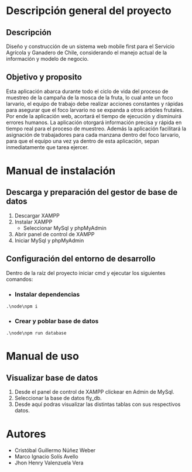 # Descripción general del proyecto

## Descripción

Diseño y construcción de un sistema web mobile first para el Servicio Agrícola y Ganadero de Chile, considerando el manejo actual de la información y modelo de negocio.

## Objetivo y proposito

Esta aplicación abarca durante todo el ciclo de vida del proceso de muestreo de la campaña de la mosca de la fruta, lo cual ante un foco larvario, el equipo de trabajo debe realizar acciones constantes y rápidas para asegurar que el foco larvario no se expanda a otros árboles frutales. Por ende la aplicación web, acortará el tiempo de ejecución y disminuirá errores humanos. La aplicación otorgará información precisa y rápida en tiempo real para el proceso de muestreo. Además la aplicación facilitará la asignación de trabajadores para cada manzana dentro del foco larvario, para que el equipo una vez ya dentro de esta aplicación, sepan inmediatamente que tarea ejercer. 

# Manual de instalación

## Descarga y preparación del gestor de base de datos

1. Descargar XAMPP
2. Instalar XAMPP
    + Seleccionar MySql y phpMyAdmin
3. Abrir panel de control de XAMPP
3. Iniciar MySql y phpMyAdmin

## Configuración del entorno de desarrollo

Dentro de la raíz del proyecto iniciar cmd y ejecutar los siguientes comandos:
+ ### Instalar dependencias
```
.\node\npm i
```
+ ### Crear y poblar base de datos
```
.\node\npm run database
```

# Manual de uso

## Visualizar base de datos

1. Desde el panel de control de XAMPP clickear en Admin de MySql.
2. Seleccionar la base de datos fly_db.
3. Desde aquí podras visualizar las distintas tablas con sus respectivos datos.

# Autores

+ Cristóbal Guillermo Núñez Weber
+ Marco Ignacio Solís Avello
+ Jhon Henry Valenzuela Vera